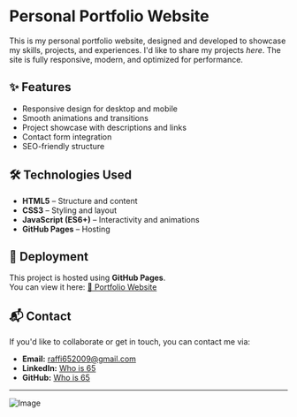 # Personal Portfolio Website

This is my personal portfolio website, designed and developed to showcase my skills, projects, and experiences. I'd like to share my projects _here_.
The site is fully responsive, modern, and optimized for performance.

## ✨ Features
- Responsive design for desktop and mobile
- Smooth animations and transitions
- Project showcase with descriptions and links
- Contact form integration
- SEO-friendly structure

## 🛠️ Technologies Used
- **HTML5** – Structure and content
- **CSS3** – Styling and layout
- **JavaScript (ES6+)** – Interactivity and animations
- **GitHub Pages** – Hosting

## 🚀 Deployment
This project is hosted using **GitHub Pages**.  
You can view it here: [🔗 Portfolio Website](https://username.github.io/portfolio/)

## 📬 Contact
If you'd like to collaborate or get in touch, you can contact me via:
- **Email:** raffi652009@gmail.com
- **LinkedIn:** [Who is 65](https://linkedin.com/in/username)
- **GitHub:** [Who is 65](https://github.com/whois65)

---

![Image](https://encrypted-tbn0.gstatic.com/images?q=tbn:ANd9GcQL05U-6b6eiCjOIOvw_WPqkWDwVEHUmUUFo1WODXM_V0Dj83M-uO_Avha4&s=10)
